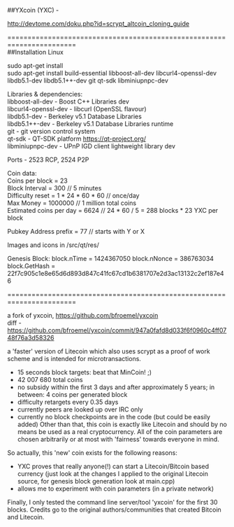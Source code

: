 ##YXcoin (YXC) - 

http://devtome.com/doku.php?id=scrypt_altcoin_cloning_guide     

=======================================================================    
##Installation Linux  

sudo apt-get install   
sudo apt-get install build-essential libboost-all-dev libcurl4-openssl-dev libdb5.1-dev libdb5.1++-dev git qt-sdk libminiupnpc-dev

Libraries & dependencies:   
libboost-all-dev - Boost C++ Libraries dev   
libcurl4-openssl-dev - libcurl (OpenSSL flavour)   
libdb5.1-dev - Berkeley v5.1 Database Libraries   
libdb5.1++-dev - Berkeley v5.1 Database Libraries runtime   
git - git version control system   
qt-sdk - QT-SDK platform  https://qt-project.org/    
libminiupnpc-dev - UPnP IGD client lightweight library dev   

Ports - 2523 RCP, 2524 P2P 

  
Coin data:   
Coins per block = 23   
Block Interval = 300   // 5 minutes   
Difficulty reset  =  1 * 24 * 60 * 60 // once/day     
Max Money = 1000000 // 1 million total coins   
Estimated coins per day = 6624 // 24 * 60 / 5 = 288 blocks * 23 YXC per block   

Pubkey Address prefix = 77  // starts with Y or X  

Images and icons in  /src/qt/res/     

Genesis Block: 
block.nTime = 1424367050
block.nNonce = 386763034
block.GetHash = 22f7c905c1e8e65d6d893d847c41fc67cd1b6381707e2d3ac13132c2ef187e46

   
=======================================================================

a fork of yxcoin, https://github.com/bfroemel/yxcoin    
diff - https://github.com/bfroemel/yxcoin/commit/947a0fafd8d033f6f0960c4ff0748f76a3d58326   


a 'faster' version of Litecoin which also uses scrypt
as a proof of work scheme and is intended for microtransactions.
 - 15 seconds block targets: beat that MinCoin! ;)
 - 42 007 680 total coins
 - no subsidy within the first 3 days and after approximately 5 years;
    in between: 4 coins per generated block
 - difficulty retargets every 0.35 days
 - currently peers are looked up over IRC only
 - currently no block checkpoints are in the code (but could be easily
   added)
Other than that, this coin is exactly like Litecoin and should by no
means be used as a real cryptocurrency. All of the coin parameters
are chosen arbitrarily or at most with 'fairness' towards everyone in mind.

So actually, this 'new' coin exists for the following reasons:
 - YXC proves that really anyone(!) can start a Litecoin/Bitcoin based currency
    (just look at the changes I applied to the original Litecoin source,
     for genesis block generation look at main.cpp)
 - allows me to experiment with coin parameters (in a private network)

Finally, I only tested the command line server/tool 'yxcoin' for the
first 30 blocks. Credits go to the original authors/communities that
created Bitcoin and Litecoin.


